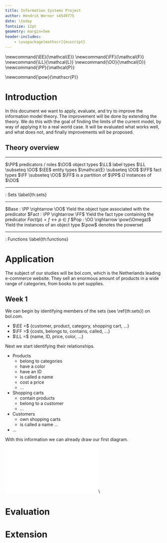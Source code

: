 ```yaml
---
title: Information Systems Project
author: Hendrik Werner s4549775
date: \today
fontsize: 12pt
geometry: margin=5em
header-includes:
	- \usepackage[mathscr]{euscript}
---
```


\newcommand{\EE}{\mathcal{E}}
\newcommand{\FF}{\mathcal{F}}
\newcommand{\LL}{\mathcal{L}}
\newcommand{\OO}{\mathcal{O}}
\newcommand{\PP}{\mathcal{P}}

\newcommand{\pow}{\mathscr{P}}

# Introduction

In this document we want to apply, evaluate, and try to improve the information model theory. The improvement will be done by extending the theory. We do this with the goal of finding the limits of the current model, by way of applying it to a real world case. It will be evaluated what works well, and what does not, and finally improvements will be proposed.

## Theory overview

-------- -----------------------------
$\PP$    predicators / roles
$\OO$    object types
$\LL$    label types
         $\LL \subseteq \OO$
$\EE$    entity types
         $\mathcal{E} \subseteq \OO$
$\FF$    fact types
         $\FF \subseteq \OO$
         $\FF$ is a partition of $\PP$
$\Omega$ instances of $\OO$
-------- -----------------------------
: Sets \label{th:sets}

------------------------------------ ----------------------------------------------------
$Base : \PP \rightarrow \OO$         Yield the object type associated with the predicator
$Fact : \PP \rightarrow \FF$         Yield the fact type containing the predicator
                                     $Fact(p) = f \leftrightarrow p \in f$
$Pop : \OO \rightarrow \pow(\Omega)$ Yield the instances of an object type
                                     $\pow$ denotes the powerset
------------------------------------ ----------------------------------------------------
: Functions \label{th:functions}

# Application

The subject of our studies will be bol.com, which is the Netherlands leading e-commerce website. They sell an enormous amount of products in a wide range of categories, from books to pet supplies.

## Week 1

We can begin by identifying members of the sets (see \ref{th:sets}) on bol.com.

* $\EE =$ {customer, product, category, shopping cart, …}
* $\FF =$ {costs, belongs to, contains, called, …}
* $\LL =$ {name, ID, price, color, …}

Next we start identifying their relationships.

* Products
	* belong to categories
	* have a color
	* have an ID
	* is called a name
	* cost a price
	* …
* Shopping carts
	* contain products
	* belong to a customer
	* …
* Customers
	* own shopping carts
	* is called a name
	…
* …

With this information we can already draw our first diagram.

![Diagram 1](diagrams/diagram_1.pdf)\ 

# Evaluation

# Extension
